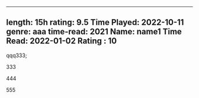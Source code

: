 
---
length: 15h
rating: 9.5
Time Played: 2022-10-11 
genre: aaa
time-read: 2021
Name: name1
Time Read: 2022-01-02
Rating : 10
---

qqq333;

333


444

555